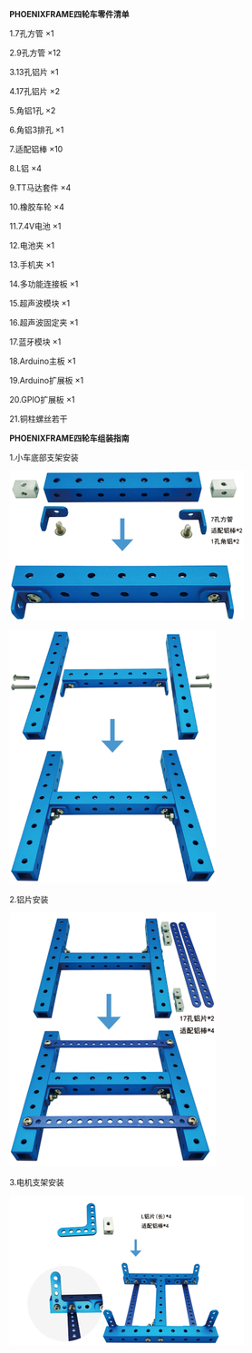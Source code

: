**PHOENIXFRAME四轮车零件清单**

1.7孔方管 ×1

2.9孔方管 ×12

3.13孔铝片 ×1

4.17孔铝片 ×2

5.角铝1孔 ×2

6.角铝3排孔 ×1

7.适配铝棒 ×10

8.L铝  ×4

9.TT马达套件 ×4

10.橡胶车轮 ×4

11.7.4V电池 ×1

12.电池夹 ×1

13.手机夹 ×1

14.多功能连接板 ×1

15.超声波模块 ×1

16.超声波固定夹 ×1

17.蓝牙模块 ×1

18.Arduino主板 ×1

19.Arduino扩展板 ×1

20.GPIO扩展板 ×1

21.铜柱螺丝若干

**PHOENIXFRAME四轮车组装指南**

1.小车底部支架安装

![](/assets/S1.png)

![](/assets/S2.png)

2.铝片安装

![](/assets/S3.png)

3.电机支架安装

![](/assets/S4.png)

